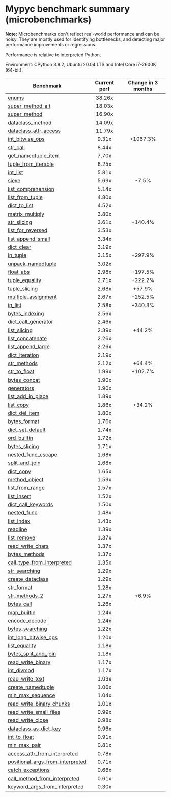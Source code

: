 # Mypyc benchmark summary (microbenchmarks)

**Note:** Microbenchmarks don't reflect real-world performance and can be noisy.
           They are mostly used for identifying bottlenecks, and detecting major performance
           improvements or regressions.

Performance is relative to interpreted Python.

Environment: CPython 3.8.2, Ubuntu 20.04 LTS and Intel Core i7-2600K (64-bit).

| Benchmark | Current perf | Change in 3 months |
| --- | :---: | :---: |
| [enums](benchmarks/enums.md) | 38.26x |  |
| [super_method_alt](benchmarks/super_method_alt.md) | 18.03x |  |
| [super_method](benchmarks/super_method.md) | 16.90x |  |
| [dataclass_method](benchmarks/dataclass_method.md) | 14.09x |  |
| [dataclass_attr_access](benchmarks/dataclass_attr_access.md) | 11.79x |  |
| [int_bitwise_ops](benchmarks/int_bitwise_ops.md) | 9.31x | +1067.3% |
| [str_call](benchmarks/str_call.md) | 8.44x |  |
| [get_namedtuple_item](benchmarks/get_namedtuple_item.md) | 7.70x |  |
| [tuple_from_iterable](benchmarks/tuple_from_iterable.md) | 6.25x |  |
| [int_list](benchmarks/int_list.md) | 5.81x |  |
| [sieve](benchmarks/sieve.md) | 5.69x | -7.5% |
| [list_comprehension](benchmarks/list_comprehension.md) | 5.14x |  |
| [list_from_tuple](benchmarks/list_from_tuple.md) | 4.80x |  |
| [dict_to_list](benchmarks/dict_to_list.md) | 4.52x |  |
| [matrix_multiply](benchmarks/matrix_multiply.md) | 3.80x |  |
| [str_slicing](benchmarks/str_slicing.md) | 3.61x | +140.4% |
| [list_for_reversed](benchmarks/list_for_reversed.md) | 3.53x |  |
| [list_append_small](benchmarks/list_append_small.md) | 3.34x |  |
| [dict_clear](benchmarks/dict_clear.md) | 3.19x |  |
| [in_tuple](benchmarks/in_tuple.md) | 3.15x | +297.9% |
| [unpack_namedtuple](benchmarks/unpack_namedtuple.md) | 3.02x |  |
| [float_abs](benchmarks/float_abs.md) | 2.98x | +197.5% |
| [tuple_equality](benchmarks/tuple_equality.md) | 2.71x | +222.2% |
| [tuple_slicing](benchmarks/tuple_slicing.md) | 2.68x | +57.9% |
| [multiple_assignment](benchmarks/multiple_assignment.md) | 2.67x | +252.5% |
| [in_list](benchmarks/in_list.md) | 2.58x | +340.3% |
| [bytes_indexing](benchmarks/bytes_indexing.md) | 2.56x |  |
| [dict_call_generator](benchmarks/dict_call_generator.md) | 2.46x |  |
| [list_slicing](benchmarks/list_slicing.md) | 2.39x | +44.2% |
| [list_concatenate](benchmarks/list_concatenate.md) | 2.26x |  |
| [list_append_large](benchmarks/list_append_large.md) | 2.26x |  |
| [dict_iteration](benchmarks/dict_iteration.md) | 2.19x |  |
| [str_methods](benchmarks/str_methods.md) | 2.12x | +64.4% |
| [str_to_float](benchmarks/str_to_float.md) | 1.99x | +102.7% |
| [bytes_concat](benchmarks/bytes_concat.md) | 1.90x |  |
| [generators](benchmarks/generators.md) | 1.90x |  |
| [list_add_in_place](benchmarks/list_add_in_place.md) | 1.89x |  |
| [list_copy](benchmarks/list_copy.md) | 1.86x | +34.2% |
| [dict_del_item](benchmarks/dict_del_item.md) | 1.80x |  |
| [bytes_format](benchmarks/bytes_format.md) | 1.76x |  |
| [dict_set_default](benchmarks/dict_set_default.md) | 1.74x |  |
| [ord_builtin](benchmarks/ord_builtin.md) | 1.72x |  |
| [bytes_slicing](benchmarks/bytes_slicing.md) | 1.71x |  |
| [nested_func_escape](benchmarks/nested_func_escape.md) | 1.68x |  |
| [split_and_join](benchmarks/split_and_join.md) | 1.68x |  |
| [dict_copy](benchmarks/dict_copy.md) | 1.65x |  |
| [method_object](benchmarks/method_object.md) | 1.59x |  |
| [list_from_range](benchmarks/list_from_range.md) | 1.57x |  |
| [list_insert](benchmarks/list_insert.md) | 1.52x |  |
| [dict_call_keywords](benchmarks/dict_call_keywords.md) | 1.50x |  |
| [nested_func](benchmarks/nested_func.md) | 1.48x |  |
| [list_index](benchmarks/list_index.md) | 1.43x |  |
| [readline](benchmarks/readline.md) | 1.39x |  |
| [list_remove](benchmarks/list_remove.md) | 1.37x |  |
| [read_write_chars](benchmarks/read_write_chars.md) | 1.37x |  |
| [bytes_methods](benchmarks/bytes_methods.md) | 1.37x |  |
| [call_type_from_interpreted](benchmarks/call_type_from_interpreted.md) | 1.35x |  |
| [str_searching](benchmarks/str_searching.md) | 1.29x |  |
| [create_dataclass](benchmarks/create_dataclass.md) | 1.29x |  |
| [str_format](benchmarks/str_format.md) | 1.28x |  |
| [str_methods_2](benchmarks/str_methods_2.md) | 1.27x | +6.9% |
| [bytes_call](benchmarks/bytes_call.md) | 1.26x |  |
| [map_builtin](benchmarks/map_builtin.md) | 1.24x |  |
| [encode_decode](benchmarks/encode_decode.md) | 1.24x |  |
| [bytes_searching](benchmarks/bytes_searching.md) | 1.22x |  |
| [int_long_bitwise_ops](benchmarks/int_long_bitwise_ops.md) | 1.20x |  |
| [list_equality](benchmarks/list_equality.md) | 1.18x |  |
| [bytes_split_and_join](benchmarks/bytes_split_and_join.md) | 1.18x |  |
| [read_write_binary](benchmarks/read_write_binary.md) | 1.17x |  |
| [int_divmod](benchmarks/int_divmod.md) | 1.17x |  |
| [read_write_text](benchmarks/read_write_text.md) | 1.09x |  |
| [create_namedtuple](benchmarks/create_namedtuple.md) | 1.06x |  |
| [min_max_sequence](benchmarks/min_max_sequence.md) | 1.04x |  |
| [read_write_binary_chunks](benchmarks/read_write_binary_chunks.md) | 1.01x |  |
| [read_write_small_files](benchmarks/read_write_small_files.md) | 0.99x |  |
| [read_write_close](benchmarks/read_write_close.md) | 0.98x |  |
| [dataclass_as_dict_key](benchmarks/dataclass_as_dict_key.md) | 0.96x |  |
| [int_to_float](benchmarks/int_to_float.md) | 0.91x |  |
| [min_max_pair](benchmarks/min_max_pair.md) | 0.81x |  |
| [access_attr_from_interpreted](benchmarks/access_attr_from_interpreted.md) | 0.78x |  |
| [positional_args_from_interpreted](benchmarks/positional_args_from_interpreted.md) | 0.71x |  |
| [catch_exceptions](benchmarks/catch_exceptions.md) | 0.66x |  |
| [call_method_from_interpreted](benchmarks/call_method_from_interpreted.md) | 0.61x |  |
| [keyword_args_from_interpreted](benchmarks/keyword_args_from_interpreted.md) | 0.30x |  |
